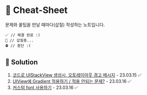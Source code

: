# 🔖 Cheat-Sheet
 문제와 꿀팁을 만날 때마다(삽질) 작성하는 노트입니다.
~~~
✅ // 해결 완료 :)
🚧 // 삽질중...
⛔️ // 중단 :(
~~~
 
## 💎 Solution
1. [코드로 UIStackView 생성시, 오토레이아웃 경고 메시지](Solution/1.md)  - 23.03.15 ✅
2. [UIView에 Gradient 적용하기 / 적용 안되는 문제?](Solution/2.md) - 23.03.16 ✅
2. [커스텀 font 사용하기](Solution/3.md) - 23.03.16 ✅